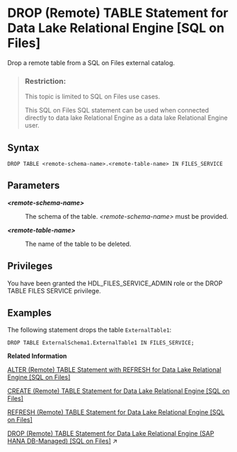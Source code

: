 <!-- loiof81d073adf494841b1f7ece9ed0e7266 -->

# DROP \(Remote\) TABLE Statement for Data Lake Relational Engine \[SQL on Files\]

Drop a remote table from a SQL on Files external catalog.



> ### Restriction:  
> This topic is limited to SQL on Files use cases.
> 
> This SQL on Files SQL statement can be used when connected directly to data lake Relational Engine as a data lake Relational Engine user.



<a name="loiof81d073adf494841b1f7ece9ed0e7266__DT_syntax"/>

## Syntax

```
DROP TABLE <remote-schema-name>.<remote-table-name> IN FILES_SERVICE
```



<a name="loiof81d073adf494841b1f7ece9ed0e7266__DT_parameters"/>

## Parameters


<dl>
<dt><b>

*<remote-schema-name\>*

</b></dt>
<dd>

The schema of the table. *<remote-schema-name\>* must be provided.



</dd><dt><b>

*<remote-table-name\>*

</b></dt>
<dd>

The name of the table to be deleted.



</dd>
</dl>



## Privileges

You have been granted the HDL\_FILES\_SERVICE\_ADMIN role or the DROP TABLE FILES SERVICE privilege.



<a name="loiof81d073adf494841b1f7ece9ed0e7266__DT_example"/>

## Examples

The following statement drops the table `ExternalTable1`:

```
DROP TABLE ExternalSchema1.ExternalTable1 IN FILES_SERVICE;
```

**Related Information**  


[ALTER \(Remote\) TABLE Statement with REFRESH for Data Lake Relational Engine \[SQL on Files\]](alter-remote-table-statement-with-refresh-for-data-lake-relational-engine-sql-on-files-ae56450.md "Alter the refresh mode of a table.")

[CREATE \(Remote\) TABLE Statement for Data Lake Relational Engine \[SQL on Files\]](create-remote-table-statement-for-data-lake-relational-engine-sql-on-files-beffc07.md "Create a remote table managed by SQL on Files.")

[REFRESH \(Remote\) TABLE Statement for Data Lake Relational Engine \[SQL on Files\]](refresh-remote-table-statement-for-data-lake-relational-engine-sql-on-files-e275657.md "Update the current list of data source files for a SQL on Files remote table by performing a directory scan on all current data sources attached to this remote table.")

[DROP (Remote) TABLE Statement for Data Lake Relational Engine (SAP HANA DB-Managed) [SQL on Files]](https://help.sap.com/viewer/a898e08b84f21015969fa437e89860c8/2023_2_QRC/en-US/ca1e55df6c6f4e0aa381832e5504a4b9.html "Drop a remote table from a SQL on Files external catalog.") :arrow_upper_right:

